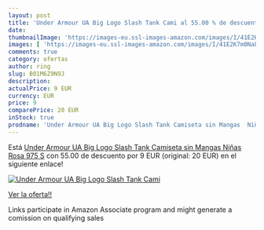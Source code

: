```yaml
---
layout: post
title: 'Under Armour UA Big Logo Slash Tank Cami al 55.00 % de descuento'
date: 
thumbnailImage: 'https://images-eu.ssl-images-amazon.com/images/I/41E2K7m0NaL._SL200_.jpg'
images: [ 'https://images-eu.ssl-images-amazon.com/images/I/41E2K7m0NaL._SL200_.jpg' ]
comments: true
category: ofertas
author: ring
slug: B01M6Z9N9J
description:
actualPrice: 9 EUR
currency: EUR
price: 9
comparePrice: 20 EUR
inStock: true
prodname: 'Under Armour UA Big Logo Slash Tank Camiseta sin Mangas  Niñas  Rosa  975   S'
---
```


Está [Under Armour UA Big Logo Slash Tank Camiseta sin Mangas  Niñas  Rosa  975   S](https://www.amazon.es/dp/B01M6Z9N9J/?tag=tolees-21) con 55.00 de descuento por 9 EUR (original: 20 EUR) en el siguiente enlace!

[![Under Armour UA Big Logo Slash Tank Cami](https://images-eu.ssl-images-amazon.com/images/I/41E2K7m0NaL._SL200_.jpg)](https://www.amazon.es/dp/B01M6Z9N9J/?tag=tolees-21)

[Ver la oferta!!](https://www.amazon.es/dp/B01M6Z9N9J/?tag=tolees-21)

Links participate in Amazon Associate program and might generate a comission on qualifying sales


